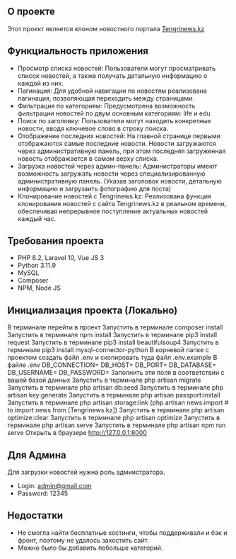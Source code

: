 ## О проекте

Этот проект является клоном новостного портала [Tengrinews.kz](https://tengrinews.kz)

## Функциальность приложения
- Просмотр списка новостей: Пользователи могут просматривать список новостей, а также получать детальную информацию о каждой из них.
- Пагинация: Для удобной навигации по новостям реализована пагинация, позволяющая переходить между страницами.
- Фильтрация по категориям: Предусмотрена возможность фильтрации новостей по двум основным категориям: life и edu
- Поиск по заголовку: Пользователи могут находить конкретные новости, вводя ключевое слово в строку поиска.
- Отображение последних новостей: На главной странице первыми отображаются самые последние новости. Новости загружаются через административную панель, при этом последняя загруженная новость отображается в самом верху списка.
- Загрузка новостей через админ-панель: Администраторы имеют возможность загружать новости через специализированную административную панель. (Указав заголовок новости, детальную информацию и загрузаить фотографию для поста)
- Клонирование новостей с Tengrinews.kz: Реализована функция клонирования новостей с сайта Tengrinews.kz в реальном времени, обеспечивая непрерывное поступление актуальных новостей каждый час.

## Требования проекта
- PHP 8.2, Laravel 10, Vue JS 3
- Python 3.11.9
- MySQL 
- Composer
- NPM, Node JS

## Инициализация проекта (Локально)
В терминале перейти в проект
Запустить в терминале composer install
Запустить в терминале npm install
Запустить в терминале pip3 install request
Запустить в терминале pip3 install beautifulsoup4
Запустить в терминале pip3 install mysql-connector-python
В корневой папке с проектом создать файл .env и скопировать туда файл .env.example
В файле .env
DB_CONNECTION=
DB_HOST=
DB_PORT=
DB_DATABASE=
DB_USERNAME=
DB_PASSWORD=
Заполнить эти поля в соответствии с вашей базой данных
Запустить в терминале php artisan migrate
Запустить в терминале php artisan db:seed
Запустить в терминале php artisan key:generate
Запустить в терминале php artisan passport:install 
Запустить в терминале php artisan storage:link
(php artisan news:import  # to import news from [Tengrinews.kz])
Запустить в терминале php artisan optimize:clear
Запустить в терминале php artisan optimize
Запустить в терминале php artisan serve
Запустить в терминале php artisan npm run serve
Открыть в браузере http://127.0.0.1:8000

## Для Админа
Для загрузки новостей нужна роль адмиистратора.
- Login: admin@gmail.com <br/>
- Password: 12345

## Недостатки
- Не смогла найти бесплатные хостинги, чтобы поддерживали и бэк и фронт, поэтому не удалось захостить сайт.
- Можно было бы добавить побольше категорий.
